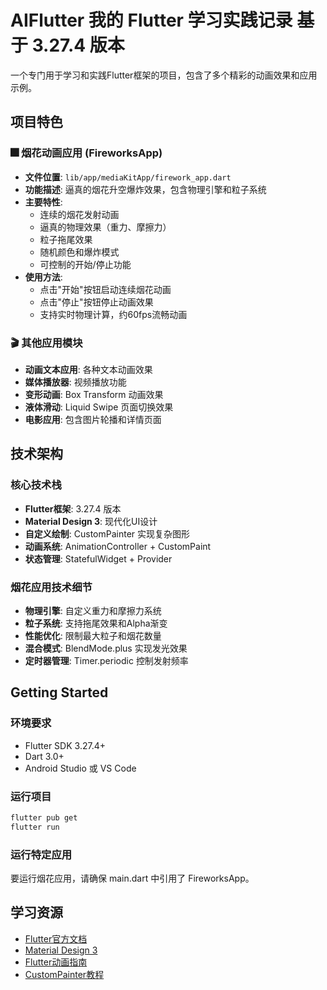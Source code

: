 # AIFlutter 我的 Flutter 学习实践记录 基于 3.27.4 版本

一个专门用于学习和实践Flutter框架的项目，包含了多个精彩的动画效果和应用示例。

## 项目特色

### 🎆 烟花动画应用 (FireworksApp)
- **文件位置**: `lib/app/mediaKitApp/firework_app.dart`
- **功能描述**: 逼真的烟花升空爆炸效果，包含物理引擎和粒子系统
- **主要特性**:
  - 连续的烟花发射动画
  - 逼真的物理效果（重力、摩擦力）
  - 粒子拖尾效果
  - 随机颜色和爆炸模式
  - 可控制的开始/停止功能
- **使用方法**:
  - 点击"开始"按钮启动连续烟花动画
  - 点击"停止"按钮停止动画效果
  - 支持实时物理计算，约60fps流畅动画

### 🎬 其他应用模块
- **动画文本应用**: 各种文本动画效果
- **媒体播放器**: 视频播放功能
- **变形动画**: Box Transform 动画效果
- **液体滑动**: Liquid Swipe 页面切换效果
- **电影应用**: 包含图片轮播和详情页面

## 技术架构

### 核心技术栈
- **Flutter框架**: 3.27.4 版本
- **Material Design 3**: 现代化UI设计
- **自定义绘制**: CustomPainter 实现复杂图形
- **动画系统**: AnimationController + CustomPaint
- **状态管理**: StatefulWidget + Provider

### 烟花应用技术细节
- **物理引擎**: 自定义重力和摩擦力系统
- **粒子系统**: 支持拖尾效果和Alpha渐变
- **性能优化**: 限制最大粒子和烟花数量
- **混合模式**: BlendMode.plus 实现发光效果
- **定时器管理**: Timer.periodic 控制发射频率

## Getting Started

### 环境要求
- Flutter SDK 3.27.4+
- Dart 3.0+
- Android Studio 或 VS Code

### 运行项目
```bash
flutter pub get
flutter run
```

### 运行特定应用
要运行烟花应用，请确保 main.dart 中引用了 FireworksApp。

## 学习资源

- [Flutter官方文档](https://docs.flutter.dev/)
- [Material Design 3](https://m3.material.io/)
- [Flutter动画指南](https://docs.flutter.dev/development/ui/animations)
- [CustomPainter教程](https://docs.flutter.dev/cookbook/effects/custom-painter)
